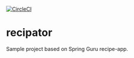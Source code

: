 [![CircleCI](https://circleci.com/gh/ouzture/recipator.svg?style=svg)](https://circleci.com/gh/ouzture/recipator)

# recipator

Sample project based on Spring Guru recipe-app.
